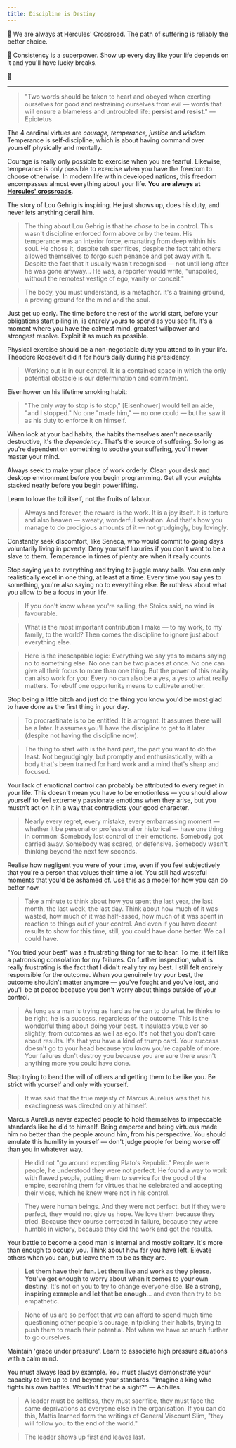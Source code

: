 ```yaml
---
title: Discipline is Destiny
---
```


💎 We are always at Hercules' Crossroad. The path of suffering is reliably the better choice.

💎 Consistency is a superpower. Show up every day like your life depends on it and you'll have lucky breaks.

💎 

---

> "Two words should be taken to heart and obeyed when exerting ourselves for good and restraining ourselves from evil — words that will ensure a blameless and untroubled life: **persist and resist**." — Epictetus

The 4 cardinal virtues are *courage, temperance, justice* and *wisdom*. Temperance is self-discipline, which is about having command over yourself physically and mentally.

Courage is really only possible to exercise when you are fearful. Likewise, temperance is only possible to exercise when you have the freedom to choose otherwise. In modern life within developed nations, this freedom encompasses almost everything about your life. **You are always at [Hercules' crossroads](https://en.wikipedia.org/wiki/Hercules_at_the_crossroads)**.

The story of Lou Gehrig is inspiring. He just shows up, does his duty, and never lets anything derail him.
> The thing about Lou Gehrig is that he *chose* to be in control. This wasn't discipline enforced form above or by the team. His temperance was an interior force, emanating from deep within his soul. He chose it, despite teh sacrifices, despite the fact taht others allowed themselves to forgo such penance and got away with it. Despite the fact that it usually wasn't recognised — not until long after he was gone anyway... He was, a reporter would write, "unspoiled, without the remotest vestige of ego, vanity or conceit."

> The body, you must understand, is a metaphor. It's a training ground, a proving ground for the mind and the soul.

Just get up early. The time before the rest of the world start, before your obligations start piling in, is entirely yours to spend as you see fit. It's a moment where you have the calmest mind, greatest willpower and strongest resolve. Exploit it as much as possible.

Physical exercise should be a non-negotiable duty you attend to in your life. Theodore Roosevelt did it for hours daily during his presidency.
> Working out is in our control. It is a contained space in which the only potential obstacle is our determination and commitment.

Eisenhower on his lifetime smoking habit:
> "The only way to stop is to stop," [Eisenhower] would tell an aide, "and I stopped." No one "made him," — no one could — but he saw it as his duty to enforce it on himself.

When look at your bad habits, the habits themselves aren't necessarily destructive, it's the *dependency*. That's the source of suffering. So long as you're dependent on something to soothe your suffering, you'll never master your mind.

Always seek to make your place of work orderly. Clean your desk and desktop environment before you begin programming. Get all your weights stacked neatly before you begin powerlifting.

Learn to love the toil itself, not the fruits of labour.
> Always and forever, the reward is the work. It is a joy itself. It is torture and also heaven — sweaty, wonderful salvation. And that's how you manage to do prodigious amounts of it — not grudgingly, buy lovingly.

Constantly seek discomfort, like Seneca, who would commit to going days voluntarily living in poverty. Deny yourself luxuries if you don't want to be a slave to them. Temperance in times of plenty are when it really counts. 

Stop saying yes to everything and trying to juggle many balls. You can only realistically excel in one thing, at least at a time. Every time you say yes to something, you're also saying no to everything else. Be ruthless about what you allow to be a focus in your life. 
> If you don't know where you're sailing, the Stoics said, no wind is favourable.

> What is the most important contribution I make — to my work, to my family, to the world? Then comes the discipline to ignore just about everything else.

> Here is the inescapable logic: Everything we say yes to means saying no to something else. No one can be two places at once. No one can give all their focus to more than one thing. But the power of this reality can also work for you: Every no can also be a yes, a yes to what really matters. To rebuff one opportunity means to cultivate another.

Stop being a little bitch and just do the thing you know you'd be most glad to have done as the first thing in your day.
> To procrastinate is to be entitled. It is arrogant. It assumes there will be a later. It assumes you'll have the discipline to get to it later (despite not having the discipline now).

> The thing to start with is the hard part, the part you want to do the least. Not begrudgingly, but promptly and enthusiastically, with a body that's been trained for hard work and a mind that's sharp and focused.

Your lack of emotional control can probably be attributed to every regret in your life. This doesn't mean you have to be emotionless — you should allow yourself to feel extremely passionate emotions when they arise, but you mustn't act on it in a way that contradicts your good character.
> Nearly every regret, every mistake, every embarrassing moment — whether it be personal or professional or historical — have one thing in common: Somebody lost control of their emotions. Somebody got carried away. Somebody was scared, or defensive. Somebody wasn't thinking beyond the next few seconds.

Realise how negligent you were of your time, even if you feel subjectively that you're a person that values their time a lot. You still had wasteful moments that you'd be ashamed of. Use this as a model for how you can do better now.
> Take a minute to think about how you spent the last year, the last month, the last week, the last day. Think about how much of it was wasted, how much of it was half-assed, how much of it was spent in reaction to things out of your control. And even if you have decent results to show for this time, still, you could have done better. We call could have.

"You tried your best" was a frustrating thing for me to hear. To me, it felt like a patronising consolation for my failures. On further inspection, what is really frustrating is the fact that I didn't really try my best. I still felt entirely responsible for the outcome. When you genuinely try your best, the outcome shouldn't matter anymore — you've fought and you've lost, and you'll be at peace because you don't worry about things outside of your control.
> As long as a man is trying as hard as he can to do what he thinks to be right, he is a success, regardless of the outcome. This is the wonderful thing about doing your best. it insulates you,e ver so slightly, from outcomes as well as ego. It's not that you don't care about results. It's that you have a kind of trump card. Your success doesn't go to your head because you know you're capable of more. Your failures don't destroy you because you are sure there wasn't anything more you could have done.

Stop trying to bend the will of others and getting them to be like you. Be strict with yourself and only with yourself.
> It was said that the true majesty of Marcus Aurelius was that his exactingness was directed only at himself.

Marcus Aurelius never expected people to hold themselves to impeccable standards like he did to himself. Being emperor and being virtuous made him no better than the people around him, from his perspective. You should emulate this humility in yourself — don't judge people for being worse off than you in whatever way.
> He did not "go around expecting Plato's Republic." People were people, he understood they were not perfect. He found a way to work with flawed people, putting them to service for the good of the empire, searching them for virtues that he celebrated and accepting their vices, which he knew were not in his control.

> They were human beings. And they were not perfect. but if they were perfect, they would not give us hope. We love them because they tried. Because they course corrected in failure, because they were humble in victory, because they did the work and got the results.

Your battle to become a good man is internal and mostly solitary. It's more than enough to occupy you. Think about how far you have left. Elevate others when you can, but leave them to be as they are. 
> **Let them have their fun. Let them live and work as they please. You've got enough to worry about when it comes to your own destiny**. It's not on you to try to change everyone else. **Be a strong, inspiring example and let that be enough**... and even then try to be empathetic.

> None of us are so perfect that we can afford to spend much time questioning other people's courage, nitpicking their habits, trying to push them to reach their potential. Not when we have so much further to go ourselves.

Maintain 'grace under pressure'. Learn to associate high pressure situations with a calm mind.

You must always lead by example. You must always demonstrate your capacity to live up to and beyond your standards. "Imagine a king who fights his own battles. Woudln't that be a sight?" — Achilles.
> A leader must be selfless, they must sacrifice, they must face the same deprivations as everyone else in the organisation. If you can do this, Mattis learned form the writings of General Viscount Slim, "they will follow you to the end of the world."

> The leader shows up first and leaves last.

